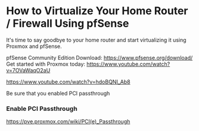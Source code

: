 # How to Virtualize Your Home Router / Firewall Using pfSense

It's time to say goodbye to your home router and start virtualizing it using Proxmox and pfSense.

pfSense Community Edition Download: https://www.pfsense.org/download/
Get started with Proxmox today: https://www.youtube.com/watch?v=7OVaWaqO2aU


https://www.youtube.com/watch?v=hdoBQNI_Ab8


Be sure that you enabled PCI passthrough
### Enable PCI Passthrough
https://pve.proxmox.com/wiki/PCI(e)_Passthrough
